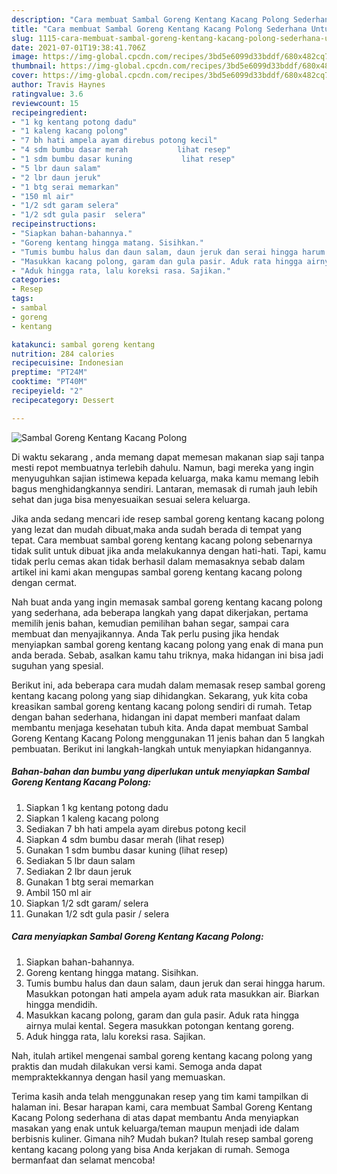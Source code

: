 ```yaml
---
description: "Cara membuat Sambal Goreng Kentang Kacang Polong Sederhana Untuk Jualan"
title: "Cara membuat Sambal Goreng Kentang Kacang Polong Sederhana Untuk Jualan"
slug: 1115-cara-membuat-sambal-goreng-kentang-kacang-polong-sederhana-untuk-jualan
date: 2021-07-01T19:38:41.706Z
image: https://img-global.cpcdn.com/recipes/3bd5e6099d33bddf/680x482cq70/sambal-goreng-kentang-kacang-polong-foto-resep-utama.jpg
thumbnail: https://img-global.cpcdn.com/recipes/3bd5e6099d33bddf/680x482cq70/sambal-goreng-kentang-kacang-polong-foto-resep-utama.jpg
cover: https://img-global.cpcdn.com/recipes/3bd5e6099d33bddf/680x482cq70/sambal-goreng-kentang-kacang-polong-foto-resep-utama.jpg
author: Travis Haynes
ratingvalue: 3.6
reviewcount: 15
recipeingredient:
- "1 kg kentang potong dadu"
- "1 kaleng kacang polong"
- "7 bh hati ampela ayam direbus potong kecil"
- "4 sdm bumbu dasar merah           lihat resep"
- "1 sdm bumbu dasar kuning           lihat resep"
- "5 lbr daun salam"
- "2 lbr daun jeruk"
- "1 btg serai memarkan"
- "150 ml air"
- "1/2 sdt garam selera"
- "1/2 sdt gula pasir  selera"
recipeinstructions:
- "Siapkan bahan-bahannya."
- "Goreng kentang hingga matang. Sisihkan."
- "Tumis bumbu halus dan daun salam, daun jeruk dan serai hingga harum. Masukkan potongan hati ampela ayam aduk rata masukkan air. Biarkan hingga mendidih."
- "Masukkan kacang polong, garam dan gula pasir. Aduk rata hingga airnya mulai kental. Segera masukkan potongan kentang goreng."
- "Aduk hingga rata, lalu koreksi rasa. Sajikan."
categories:
- Resep
tags:
- sambal
- goreng
- kentang

katakunci: sambal goreng kentang 
nutrition: 284 calories
recipecuisine: Indonesian
preptime: "PT24M"
cooktime: "PT40M"
recipeyield: "2"
recipecategory: Dessert

---
```



![Sambal Goreng Kentang Kacang Polong](https://img-global.cpcdn.com/recipes/3bd5e6099d33bddf/680x482cq70/sambal-goreng-kentang-kacang-polong-foto-resep-utama.jpg)

Di waktu  sekarang , anda memang dapat memesan makanan siap saji tanpa mesti repot membuatnya terlebih dahulu. Namun, bagi mereka yang ingin menyuguhkan sajian istimewa kepada keluarga, maka kamu memang lebih bagus menghidangkannya sendiri. Lantaran, memasak di rumah jauh lebih sehat dan juga bisa menyesuaikan sesuai selera keluarga.

Jika anda sedang mencari ide resep sambal goreng kentang kacang polong yang lezat dan mudah dibuat,maka anda sudah berada di tempat yang tepat. Cara membuat sambal goreng kentang kacang polong  sebenarnya tidak sulit untuk dibuat jika anda melakukannya dengan hati-hati. Tapi, kamu tidak perlu cemas akan tidak berhasil dalam memasaknya 
sebab dalam artikel ini kami akan mengupas sambal goreng kentang kacang polong dengan cermat.  



Nah buat anda yang ingin memasak sambal goreng kentang kacang polong yang sederhana, ada beberapa langkah yang dapat dikerjakan, pertama memilih jenis bahan, kemudian pemilihan bahan segar, sampai cara membuat dan menyajikannya. Anda Tak perlu pusing jika hendak menyiapkan sambal goreng kentang kacang polong yang enak di mana pun anda berada. Sebab, asalkan kamu  tahu triknya, maka hidangan ini bisa jadi suguhan yang spesial.

Berikut ini, ada beberapa cara mudah dalam memasak resep sambal goreng kentang kacang polong yang siap dihidangkan. Sekarang, yuk kita coba kreasikan sambal goreng kentang kacang polong sendiri di rumah. Tetap dengan bahan sederhana, hidangan ini dapat memberi manfaat dalam membantu menjaga kesehatan tubuh kita. Anda dapat membuat Sambal Goreng Kentang Kacang Polong menggunakan 11 jenis bahan dan 5 langkah pembuatan. Berikut ini langkah-langkah untuk menyiapkan hidangannya.

<!--inarticleads1-->

##### Bahan-bahan dan bumbu yang diperlukan untuk menyiapkan Sambal Goreng Kentang Kacang Polong:

1. Siapkan 1 kg kentang potong dadu
1. Siapkan 1 kaleng kacang polong
1. Sediakan 7 bh hati ampela ayam direbus potong kecil
1. Siapkan 4 sdm bumbu dasar merah           (lihat resep)
1. Gunakan 1 sdm bumbu dasar kuning           (lihat resep)
1. Sediakan 5 lbr daun salam
1. Sediakan 2 lbr daun jeruk
1. Gunakan 1 btg serai memarkan
1. Ambil 150 ml air
1. Siapkan 1/2 sdt garam/ selera
1. Gunakan 1/2 sdt gula pasir / selera




<!--inarticleads2-->

##### Cara menyiapkan Sambal Goreng Kentang Kacang Polong:

1. Siapkan bahan-bahannya.
1. Goreng kentang hingga matang. Sisihkan.
1. Tumis bumbu halus dan daun salam, daun jeruk dan serai hingga harum. Masukkan potongan hati ampela ayam aduk rata masukkan air. Biarkan hingga mendidih.
1. Masukkan kacang polong, garam dan gula pasir. Aduk rata hingga airnya mulai kental. Segera masukkan potongan kentang goreng.
1. Aduk hingga rata, lalu koreksi rasa. Sajikan.




Nah, itulah artikel mengenai  sambal goreng kentang kacang polong  yang praktis dan mudah dilakukan versi kami. Semoga anda dapat mempraktekkannya dengan hasil yang memuaskan. 

Terima kasih anda telah menggunakan resep yang tim kami tampilkan di halaman ini. Besar harapan kami, cara membuat  Sambal Goreng Kentang Kacang Polong sederhana di atas dapat membantu Anda menyiapkan masakan yang enak untuk keluarga/teman maupun menjadi ide dalam berbisnis kuliner. Gimana nih? Mudah bukan? Itulah resep sambal goreng kentang kacang polong yang bisa Anda kerjakan di rumah. Semoga bermanfaat dan selamat mencoba!

